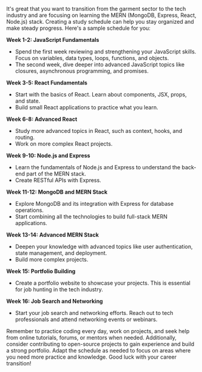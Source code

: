 It's great that you want to transition from the garment sector to the tech industry and are focusing on learning the MERN (MongoDB, Express, React, Node.js) stack. Creating a study schedule can help you stay organized and make steady progress. Here's a sample schedule for you:

**Week 1-2: JavaScript Fundamentals**

- Spend the first week reviewing and strengthening your JavaScript skills. Focus on variables, data types, loops, functions, and objects.
- The second week, dive deeper into advanced JavaScript topics like closures, asynchronous programming, and promises.

**Week 3-5: React Fundamentals**

- Start with the basics of React. Learn about components, JSX, props, and state.
- Build small React applications to practice what you learn.

**Week 6-8: Advanced React**

- Study more advanced topics in React, such as context, hooks, and routing.
- Work on more complex React projects.

**Week 9-10: Node.js and Express**

- Learn the fundamentals of Node.js and Express to understand the back-end part of the MERN stack.
- Create RESTful APIs with Express.

**Week 11-12: MongoDB and MERN Stack**

- Explore MongoDB and its integration with Express for database operations.
- Start combining all the technologies to build full-stack MERN applications.

**Week 13-14: Advanced MERN Stack**

- Deepen your knowledge with advanced topics like user authentication, state management, and deployment.
- Build more complex projects.

**Week 15: Portfolio Building**

- Create a portfolio website to showcase your projects. This is essential for job hunting in the tech industry.

**Week 16: Job Search and Networking**

- Start your job search and networking efforts. Reach out to tech professionals and attend networking events or webinars.

Remember to practice coding every day, work on projects, and seek help from online tutorials, forums, or mentors when needed. Additionally, consider contributing to open-source projects to gain experience and build a strong portfolio. Adapt the schedule as needed to focus on areas where you need more practice and knowledge. Good luck with your career transition!
